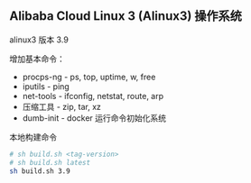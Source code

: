 
## Alibaba Cloud Linux 3 (Alinux3) 操作系统

alinux3 版本 3.9

增加基本命令：

* procps-ng - ps, top, uptime, w, free
* iputils - ping
* net-tools - ifconfig, netstat, route, arp
* 压缩工具 - zip, tar, xz
* dumb-init - docker 运行命令初始化系统

本地构建命令
```bash
# sh build.sh <tag-version>
# sh build.sh latest
sh build.sh 3.9
```
